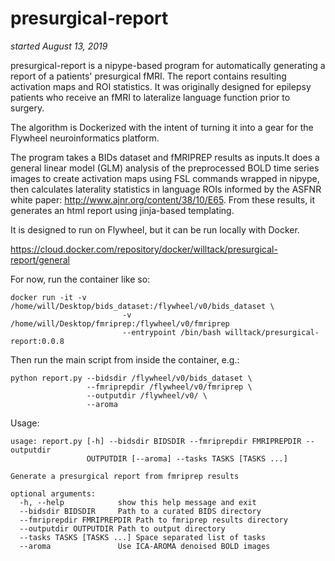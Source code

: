 # presurgical-report
*started August 13, 2019*

presurgical-report is a nipype-based program for automatically generating a report of a patients' presurgical fMRI. The report contains resulting activation maps and ROI statistics. It was originally designed for epilepsy patients who receive an fMRI to lateralize language function prior to surgery. 

The algorithm is Dockerized with the intent of turning it into a gear for the Flywheel neuroinformatics platform. 

The program takes a BIDs dataset and fMRIPREP results as inputs.It does a general linear model (GLM) analysis of the preprocessed BOLD time series images to create activation maps using FSL commands wrapped in nipype, then calculates laterality statistics in language ROIs informed by the ASFNR white paper: http://www.ajnr.org/content/38/10/E65. From these results, it generates an html report using jinja-based templating. 

It is designed to run on Flywheel, but it can be run locally with Docker.

https://cloud.docker.com/repository/docker/willtack/presurgical-report/general


For now, run the container like so:

```
docker run -it -v /home/will/Desktop/bids_dataset:/flywheel/v0/bids_dataset \
                         -v /home/will/Desktop/fmriprep:/flywheel/v0/fmriprep
                         --entrypoint /bin/bash willtack/presurgical-report:0.0.8
```

Then run the main script from inside the container, e.g.:
```
python report.py --bidsdir /flywheel/v0/bids_dataset \
                 --fmriprepdir /flywheel/v0/fmriprep \
                 --outputdir /flywheel/v0/ \
                 --aroma
```

Usage:
```
usage: report.py [-h] --bidsdir BIDSDIR --fmriprepdir FMRIPREPDIR --outputdir
                 OUTPUTDIR [--aroma] --tasks TASKS [TASKS ...]

Generate a presurgical report from fmriprep results

optional arguments:
  -h, --help            show this help message and exit
  --bidsdir BIDSDIR     Path to a curated BIDS directory
  --fmriprepdir FMRIPREPDIR Path to fmriprep results directory
  --outputdir OUTPUTDIR Path to output directory
  --tasks TASKS [TASKS ...] Space separated list of tasks
  --aroma               Use ICA-AROMA denoised BOLD images

```
